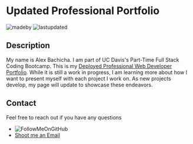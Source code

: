# Updated Professional Portfolio

![madeby](https://img.shields.io/badge/made%20by-%40alexbachicha-brightgreen)
![lastupdated](https://img.shields.io/github/last-commit/alexbachicha/UpdatedPortfolio)

## Description

My name is Alex Bachicha. I am part of UC Davis's Part-Time Full Stack Coding Bootcamp. This is my [Deployed Professional Web Developer Portfolio](https://alexbachicha.github.io/UpdatedPortfolio/). While it is still a work in progress, I am learning more about how I want to present myself with each project I work on. As new projects develop, my page will update to showcase these endeavors.

## Contact

Feel free to reach out if you have any questions
* ![FollowMeOnGitHub](https://img.shields.io/github/followers/alexbachicha?label=Follow&style=social)
* [Shoot me an Email](mailto:agbachicha@outlook.com)